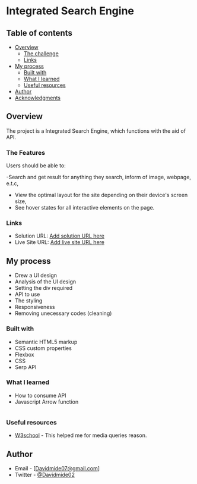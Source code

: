 # Integrated Search Engine


## Table of contents

- [Overview](#overview)
  - [The challenge](#the-challenge)
  - [Links](#links)
- [My process](#my-process)
  - [Built with](#built-with)
  - [What I learned](#what-i-learned)
  - [Useful resources](#useful-resources)
- [Author](#author)
- [Acknowledgments](#acknowledgments)

## Overview
The project is a Integrated Search Engine, which functions with the aid of API.


### The Features

Users should be able to:

-Search and get result for anything they search, inform of image, webpage, e.t.c,
- View the optimal layout for the site depending on their device's screen size,
- See hover states for all interactive elements on the page.


### Links

- Solution URL: [Add solution URL here](https://github.com/Davidmide02/Huddle-Landing-page.git)
- Live Site URL: [Add live site URL here](https://your-live-site-url.com)

## My process
- Drew a UI design 
- Analysis of the UI design
- Setting the div required
- API to use
- The styling
- Responsiveness
- Removing unecessary codes (cleaning)





### Built with

- Semantic HTML5 markup
- CSS custom properties
- Flexbox
- CSS 
- Serp API



### What I learned

- How to consume API
- Javascript Arrow function


```Javascript

```



### Useful resources

- [W3school](https://www.w3school.com) - This helped me for media queries reason. 



## Author

- Email - [Davidmide07@gmail.com]
- Twitter - [@Davidmide02](https://mobile.twitter.com/Davidmide02)




